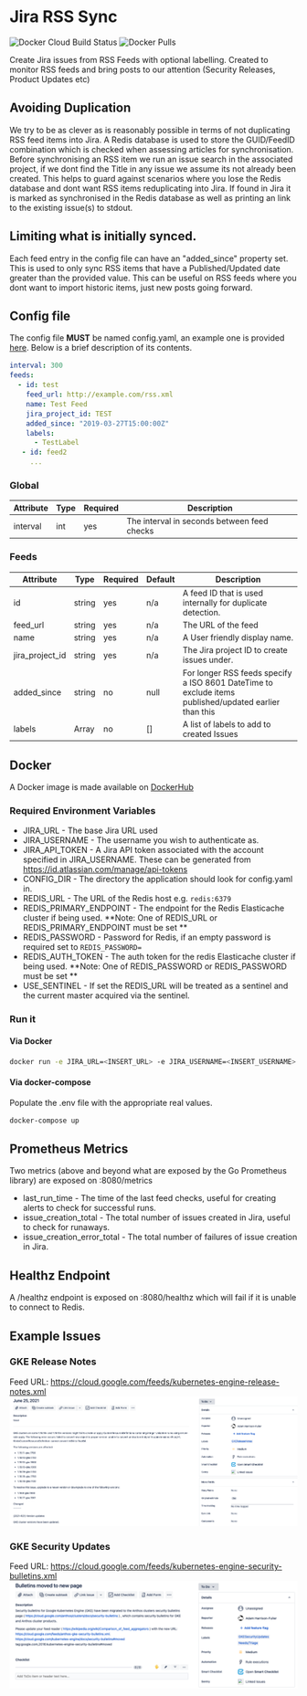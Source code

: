 # Jira RSS Sync
![Docker Cloud Build Status](https://img.shields.io/docker/cloud/build/mintel/gitlab-rss-sync.svg)
![Docker Pulls](https://img.shields.io/docker/pulls/mintel/gitlab-rss-sync.svg)

Create Jira issues from RSS Feeds with optional labelling.  Created to monitor RSS feeds and bring posts to
our attention (Security Releases, Product Updates etc)

## Avoiding Duplication
We try to be as clever as is reasonably possible in terms of not duplicating RSS feed items into Jira.
A Redis database is used to store the GUID/FeedID combination which is checked when assessing articles for synchronisation.
Before synchronising an RSS item we run an issue search in the associated project, if we dont find the Title in any issue we assume its not already been created.
This helps to guard against scenarios where you lose the Redis database and dont want RSS items reduplicating into Jira.
If found in Jira it is marked as synchronised in the Redis database as well as printing an link to the existing issue(s) to stdout.

## Limiting what is initially synced.
Each feed entry in the config file can have an "added_since" property set.  This is used to only sync RSS items that have a
Published/Updated date greater than the provided value.  This can be useful on RSS feeds where you dont want to import historic items,
just new posts going forward.

## Config file

The config file **MUST** be named config.yaml, an example one is provided [here](config.yaml.example).  Below is a brief
 description of its contents.

```yaml
interval: 300
feeds:
  - id: test 
    feed_url: http://example.com/rss.xml
    name: Test Feed
    jira_project_id: TEST
    added_since: "2019-03-27T15:00:00Z"
    labels:
      - TestLabel
   - id: feed2
     ...
```
### Global
| Attribute | Type | Required | Description                                 |
|-----------|------|----------|---------------------------------------------|
| interval  | int  | yes      | The interval in seconds between feed checks |

### Feeds
| Attribute         | Type   | Required | Default | Description                                                                                              |
|-------------------|--------|----------|---------|----------------------------------------------------------------------------------------------------------|
| id                | string | yes      | n/a     | A feed ID that is used internally for duplicate detection.                                               |
| feed_url          | string | yes      | n/a     | The URL of the feed                                                                                      |
| name              | string | yes      | n/a     | A User friendly display name.                                                                            |
| jira_project_id   | string | yes      | n/a     | The Jira project ID to create issues under.                                                            |
| added_since       | string | no       | null    | For longer RSS feeds specify a ISO 8601 DateTime to exclude items published/updated earlier than this    |
| labels            | Array  | no       | []      | A list of labels to add to created Issues                                                                |

## Docker
A Docker image is made available on [DockerHub](https://hub.docker.com/r/adamhf/gitlabrsssync)

### Required Environment Variables
* JIRA_URL - The base Jira URL used
* JIRA_USERNAME - The username you wish to authenticate as.
* JIRA_API_TOKEN - A Jira API token associated with the account specified in JIRA_USERNAME.  These can be generated from https://id.atlassian.com/manage/api-tokens
* CONFIG_DIR - The directory the application should look for config.yaml in.
* REDIS_URL - The URL of the Redis host e.g. `redis:6379`
* REDIS_PRIMARY_ENDPOINT - The endpoint for the Redis Elasticache cluster if being used.
**Note: One of REDIS_URL or REDIS_PRIMARY_ENDPOINT must be set **
* REDIS_PASSWORD - Password for Redis, if an empty password is required set to `REDIS_PASSWORD=`
* REDIS_AUTH_TOKEN - The auth token for the redis Elasticache cluster if being used.
**Note: One of REDIS_PASSWORD or REDIS_PASSWORD must be set **
* USE_SENTINEL - If set the REDIS_URL will be treated as a sentinel and the current master acquired via the sentinel.

### Run it

#### Via Docker
```bash
docker run -e JIRA_URL=<INSERT_URL> -e JIRA_USERNAME=<INSERT_USERNAME> -e JIRA_API_TOKEN=<INSERT_TOKEN> -e CONFIG_DIR=/app -v REDIS_URL=<REDIS_URL> -v REDIS_PASSWORD=<REDIS_PASSWORD> -v ${PWD}:/config adamhf/rss-sync:latest
```

#### Via docker-compose
Populate the .env file with the appropriate real values.
```bash
docker-compose up
```

## Prometheus Metrics
Two metrics (above and beyond what are exposed by the Go Prometheus library) are exposed on :8080/metrics
* last_run_time - The time of the last feed checks, useful for creating alerts to check for successful runs.
* issue_creation_total - The total number of issues created in Jira, useful to check for runaways.
* issue_creation_error_total - The total number of failures of issue creation in Jira.

## Healthz Endpoint
A /healthz endpoint is exposed on :8080/healthz which will fail if it is unable to connect to Redis.

## Example Issues
### GKE Release Notes
Feed URL: https://cloud.google.com/feeds/kubernetes-engine-release-notes.xml
![GKE Release Notes](screenshots/GKEReleaseNotes.png "GKE Release Notes")
### GKE Security Updates
Feed URL: https://cloud.google.com/feeds/kubernetes-engine-security-bulletins.xml
![GKE Security updates](screenshots/GKESecurityUpdate.png "GKE Security updates")
